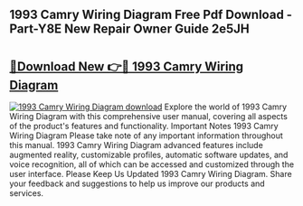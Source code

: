 ## 1993 Camry Wiring Diagram Free Pdf Download - Part-Y8E New Repair Owner Guide 2e5JH

# <h2><a href="http://dfmb98i.blite.top/?on=1993+Camry+Wiring+Diagram">🔗Download New 👉🔴 1993 Camry Wiring Diagram</a></h2>

[![1993 Camry Wiring Diagram download](https://i.imgur.com/lujVjoI.png)](http://dfmb98i.blite.top/?on=1993+Camry+Wiring+Diagram)
Explore the world of 1993 Camry Wiring Diagram with this comprehensive user manual, covering all aspects of the product's features and functionality. Important Notes 1993 Camry Wiring Diagram Please take note of any important information throughout this manual. 1993 Camry Wiring Diagram advanced features include augmented reality, customizable profiles, automatic software updates, and voice recognition, all of which can be accessed and customized through the user interface. Please Keep Us Updated 1993 Camry Wiring Diagram. Share your feedback and suggestions to help us improve our products and services.
